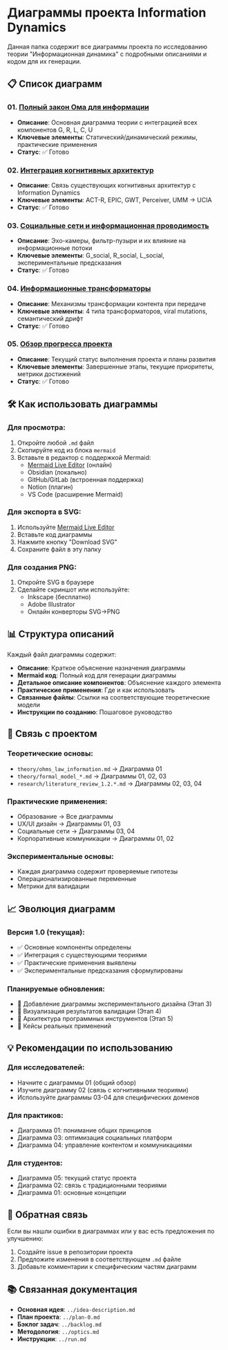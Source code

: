 # Диаграммы проекта Information Dynamics

Данная папка содержит все диаграммы проекта по исследованию теории "Информационная динамика" с подробными описаниями и кодом для их генерации.

## 📋 Список диаграмм

### 01. [Полный закон Ома для информации](./01_ohms_law_complete.md)
- **Описание**: Основная диаграмма теории с интеграцией всех компонентов G, R, L, C, U
- **Ключевые элементы**: Статический/динамический режимы, практические применения
- **Статус**: ✅ Готово

### 02. [Интеграция когнитивных архитектур](./02_cognitive_architectures.md)  
- **Описание**: Связь существующих когнитивных архитектур с Information Dynamics
- **Ключевые элементы**: ACT-R, EPIC, GWT, Perceiver, UMM → UCIA
- **Статус**: ✅ Готово

### 03. [Социальные сети и информационная проводимость](./03_social_networks.md)
- **Описание**: Эхо-камеры, фильтр-пузыри и их влияние на информационные потоки
- **Ключевые элементы**: G_social, R_social, L_social, экспериментальные предсказания
- **Статус**: ✅ Готово

### 04. [Информационные трансформаторы](./04_information_transformers.md)
- **Описание**: Механизмы трансформации контента при передаче
- **Ключевые элементы**: 4 типа трансформаторов, viral mutations, семантический дрифт
- **Статус**: ✅ Готово

### 05. [Обзор прогресса проекта](./05_progress_overview.md)
- **Описание**: Текущий статус выполнения проекта и планы развития
- **Ключевые элементы**: Завершенные этапы, текущие приоритеты, метрики достижений
- **Статус**: ✅ Готово

## 🛠️ Как использовать диаграммы

### Для просмотра:
1. Откройте любой `.md` файл
2. Скопируйте код из блока `mermaid`
3. Вставьте в редактор с поддержкой Mermaid:
   - [Mermaid Live Editor](https://mermaid.live/) (онлайн)
   - Obsidian (локально)
   - GitHub/GitLab (встроенная поддержка)
   - Notion (плагин)
   - VS Code (расширение Mermaid)

### Для экспорта в SVG:
1. Используйте [Mermaid Live Editor](https://mermaid.live/)
2. Вставьте код диаграммы
3. Нажмите кнопку "Download SVG"
4. Сохраните файл в эту папку

### Для создания PNG:
1. Откройте SVG в браузере
2. Сделайте скриншот или используйте:
   - Inkscape (бесплатно)
   - Adobe Illustrator
   - Онлайн конверторы SVG→PNG

## 📊 Структура описаний

Каждый файл диаграммы содержит:

- **Описание**: Краткое объяснение назначения диаграммы
- **Mermaid код**: Полный код для генерации диаграммы
- **Детальное описание компонентов**: Объяснение каждого элемента
- **Практические применения**: Где и как использовать
- **Связанные файлы**: Ссылки на соответствующие теоретические модели
- **Инструкции по созданию**: Пошаговое руководство

## 🔗 Связь с проектом

### Теоретические основы:
- `theory/ohms_law_information.md` → Диаграмма 01
- `theory/formal_model_*.md` → Диаграммы 01, 02, 03
- `research/literature_review_1.2.*.md` → Диаграммы 02, 03, 04

### Практические применения:
- Образование → Все диаграммы
- UX/UI дизайн → Диаграммы 01, 03
- Социальные сети → Диаграммы 03, 04
- Корпоративные коммуникации → Диаграммы 01, 02

### Экспериментальные основы:
- Каждая диаграмма содержит проверяемые гипотезы
- Операционализированные переменные
- Метрики для валидации

## 📈 Эволюция диаграмм

### Версия 1.0 (текущая):
- ✅ Основные компоненты определены
- ✅ Интеграция с существующими теориями
- ✅ Практические применения выявлены
- ✅ Экспериментальные предсказания сформулированы

### Планируемые обновления:
- 🔄 Добавление диаграммы экспериментального дизайна (Этап 3)
- 🔄 Визуализация результатов валидации (Этап 4)
- 🔄 Архитектура программных инструментов (Этап 5)
- 🔄 Кейсы реальных применений

## 💡 Рекомендации по использованию

### Для исследователей:
- Начните с диаграммы 01 (общий обзор)
- Изучите диаграмму 02 (связь с когнитивными теориями)
- Используйте диаграммы 03-04 для специфических доменов

### Для практиков:
- Диаграмма 01: понимание общих принципов
- Диаграмма 03: оптимизация социальных платформ
- Диаграмма 04: управление контентом и коммуникациями

### Для студентов:
- Диаграмма 05: текущий статус проекта
- Диаграмма 02: связь с традиционными теориями
- Диаграмма 01: основные концепции

## 📧 Обратная связь

Если вы нашли ошибки в диаграммах или у вас есть предложения по улучшению:
1. Создайте issue в репозитории проекта
2. Предложите изменения в соответствующем `.md` файле
3. Добавьте комментарии к специфическим частям диаграмм

## 📚 Связанная документация

- **Основная идея**: `../idea-description.md`
- **План проекта**: `../plan-0.md`
- **Бэклог задач**: `../backlog.md`
- **Методология**: `../optics.md`
- **Инструкции**: `../run.md` 